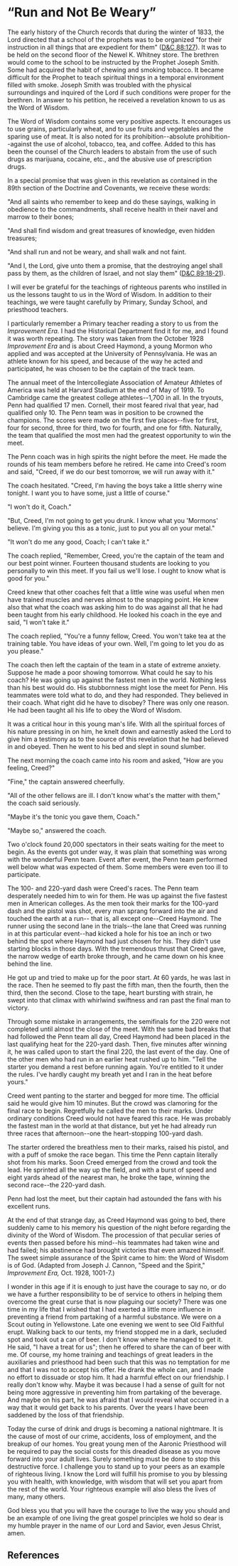# “Run and Not Be Weary”

The early history of the Church records that during the winter of 1833, the
Lord directed that a school of the prophets was to be organized "for their
instruction in all things that are expedient for them" ([D&amp;C
88:127](/scriptures/dc-testament/dc/88.127?lang=eng#126)). It was to be held
on the second floor of the Newel K. Whitney store. The brethren would come to
the school to be instructed by the Prophet Joseph Smith. Some had acquired the
habit of chewing and smoking tobacco. It became difficult for the Prophet to
teach spiritual things in a temporal environment filled with smoke. Joseph
Smith was troubled with the physical surroundings and inquired of the Lord if
such conditions were proper for the brethren. In answer to his petition, he
received a revelation known to us as the Word of Wisdom.

The Word of Wisdom contains some very positive aspects. It encourages us to
use grains, particularly wheat, and to use fruits and vegetables and the
sparing use of meat. It is also noted for its prohibition--absolute
prohibition--against the use of alcohol, tobacco, tea, and coffee. Added to
this has been the counsel of the Church leaders to abstain from the use of
such drugs as marijuana, cocaine, etc., and the abusive use of prescription
drugs.

In a special promise that was given in this revelation as contained in the
89th section of the Doctrine and Covenants, we receive these words:

"And all saints who remember to keep and do these sayings, walking in
obedience to the commandments, shall receive health in their navel and marrow
to their bones;

"And shall find wisdom and great treasures of knowledge, even hidden
treasures;

"And shall run and not be weary, and shall walk and not faint.

"And I, the Lord, give unto them a promise, that the destroying angel shall
pass by them, as the children of Israel, and not slay them" ([D&amp;C
89:18-21](/scriptures/dc-testament/dc/89.18-21?lang=eng#17)).

I will ever be grateful for the teachings of righteous parents who instilled
in us the lessons taught to us in the Word of Wisdom. In addition to their
teachings, we were taught carefully by Primary, Sunday School, and priesthood
teachers.

I particularly remember a Primary teacher reading a story to us from the
_Improvement Era._ I had the Historical Department find it for me, and I found
it was worth repeating. The story was taken from the October 1928 _Improvement
Era_ and is about Creed Haymond, a young Mormon who applied and was accepted
at the University of Pennsylvania. He was an athlete known for his speed, and
because of the way he acted and participated, he was chosen to be the captain
of the track team.

The annual meet of the Intercollegiate Association of Amateur Athletes of
America was held at Harvard Stadium at the end of May of 1919. To Cambridge
came the greatest college athletes--1,700 in all. In the tryouts, Penn had
qualified 17 men. Cornell, their most feared rival that year, had qualified
only 10. The Penn team was in position to be crowned the champions. The scores
were made on the first five places--five for first, four for second, three for
third, two for fourth, and one for fifth. Naturally, the team that qualified
the most men had the greatest opportunity to win the meet.

The Penn coach was in high spirits the night before the meet. He made the
rounds of his team members before he retired. He came into Creed's room and
said, "Creed, if we do our best tomorrow, we will run away with it."

The coach hesitated. "Creed, I'm having the boys take a little sherry wine
tonight. I want you to have some, just a little of course."

"I won't do it, Coach."

"But, Creed, I'm not going to get you drunk. I know what you 'Mormons'
believe. I'm giving you this as a tonic, just to put you all on your metal."

"It won't do me any good, Coach; I can't take it."

The coach replied, "Remember, Creed, you're the captain of the team and our
best point winner. Fourteen thousand students are looking to you personally to
win this meet. If you fail us we'll lose. I ought to know what is good for
you."

Creed knew that other coaches felt that a little wine was useful when men have
trained muscles and nerves almost to the snapping point. He knew also that
what the coach was asking him to do was against all that he had been taught
from his early childhood. He looked his coach in the eye and said, "I won't
take it."

The coach replied, "You're a funny fellow, Creed. You won't take tea at the
training table. You have ideas of your own. Well, I'm going to let you do as
you please."

The coach then left the captain of the team in a state of extreme anxiety.
Suppose he made a poor showing tomorrow. What could he say to his coach? He
was going up against the fastest men in the world. Nothing less than his best
would do. His stubbornness might lose the meet for Penn. His teammates were
told what to do, and they had responded. They believed in their coach. What
right did he have to disobey? There was only one reason. He had been taught
all his life to obey the Word of Wisdom.

It was a critical hour in this young man's life. With all the spiritual forces
of his nature pressing in on him, he knelt down and earnestly asked the Lord
to give him a testimony as to the source of this revelation that he had
believed in and obeyed. Then he went to his bed and slept in sound slumber.

The next morning the coach came into his room and asked, "How are you feeling,
Creed?"

"Fine," the captain answered cheerfully.

"All of the other fellows are ill. I don't know what's the matter with them,"
the coach said seriously.

"Maybe it's the tonic you gave them, Coach."

"Maybe so," answered the coach.

Two o'clock found 20,000 spectators in their seats waiting for the meet to
begin. As the events got under way, it was plain that something was wrong with
the wonderful Penn team. Event after event, the Penn team performed well below
what was expected of them. Some members were even too ill to participate.

The 100- and 220-yard dash were Creed's races. The Penn team desperately
needed him to win for them. He was up against the five fastest men in American
colleges. As the men took their marks for the 100-yard dash and the pistol was
shot, every man sprang forward into the air and touched the earth at a run--
that is, all except one--Creed Haymond. The runner using the second lane in
the trials--the lane that Creed was running in at this particular event--had
kicked a hole for his toe an inch or two behind the spot where Haymond had
just chosen for his. They didn't use starting blocks in those days. With the
tremendous thrust that Creed gave, the narrow wedge of earth broke through,
and he came down on his knee behind the line.

He got up and tried to make up for the poor start. At 60 yards, he was last in
the race. Then he seemed to fly past the fifth man, then the fourth, then the
third, then the second. Close to the tape, heart bursting with strain, he
swept into that climax with whirlwind swiftness and ran past the final man to
victory.

Through some mistake in arrangements, the semifinals for the 220 were not
completed until almost the close of the meet. With the same bad breaks that
had followed the Penn team all day, Creed Haymond had been placed in the last
qualifying heat for the 220-yard dash. Then, five minutes after winning it, he
was called upon to start the final 220, the last event of the day. One of the
other men who had run in an earlier heat rushed up to him. "Tell the starter
you demand a rest before running again. You're entitled to it under the rules.
I've hardly caught my breath yet and I ran in the heat before yours."

Creed went panting to the starter and begged for more time. The official said
he would give him 10 minutes. But the crowd was clamoring for the final race
to begin. Regretfully he called the men to their marks. Under ordinary
conditions Creed would not have feared this race. He was probably the fastest
man in the world at that distance, but yet he had already run three races that
afternoon--one the heart-stopping 100-yard dash.

The starter ordered the breathless men to their marks, raised his pistol, and
with a puff of smoke the race began. This time the Penn captain literally shot
from his marks. Soon Creed emerged from the crowd and took the lead. He
sprinted all the way up the field, and with a burst of speed and eight yards
ahead of the nearest man, he broke the tape, winning the second race--the
220-yard dash.

Penn had lost the meet, but their captain had astounded the fans with his
excellent runs.

At the end of that strange day, as Creed Haymond was going to bed, there
suddenly came to his memory his question of the night before regarding the
divinity of the Word of Wisdom. The procession of that peculiar series of
events then passed before his mind--his teammates had taken wine and had
failed; his abstinence had brought victories that even amazed himself. The
sweet simple assurance of the Spirit came to him: the Word of Wisdom is of
God. (Adapted from Joseph J. Cannon, "Speed and the Spirit," _Improvement
Era,_ Oct. 1928, 1001-7.)

I wonder in this age if it is enough to just have the courage to say no, or do
we have a further responsibility to be of service to others in helping them
overcome the great curse that is now plaguing our society? There was one time
in my life that I wished that I had exerted a little more influence in
preventing a friend from partaking of a harmful substance. We were on a Scout
outing in Yellowstone. Late one evening we went to see Old Faithful erupt.
Walking back to our tents, my friend stopped me in a dark, secluded spot and
took out a can of beer. I don't know where he managed to get it. He said, "I
have a treat for us"; then he offered to share the can of beer with me. Of
course, my home training and teachings of great leaders in the auxiliaries and
priesthood had been such that this was no temptation for me and that I was not
to accept his offer. He drank the whole can, and I made no effort to dissuade
or stop him. It had a harmful effect on our friendship. I really don't know
why. Maybe it was because I had a sense of guilt for not being more aggressive
in preventing him from partaking of the beverage. And maybe on his part, he
was afraid that I would reveal what occurred in a way that it would get back
to his parents. Over the years I have been saddened by the loss of that
friendship.

Today the curse of drink and drugs is becoming a national nightmare. It is the
cause of most of our crime, accidents, loss of employment, and the breakup of
our homes. You great young men of the Aaronic Priesthood will be required to
pay the social costs for this dreaded disease as you move forward into your
adult lives. Surely something must be done to stop this destructive force. I
challenge you to stand up to your peers as an example of righteous living. I
know the Lord will fulfill his promise to you by blessing you with health,
with knowledge, with wisdom that will set you apart from the rest of the
world. Your righteous example will also bless the lives of many, many others.

God bless you that you will have the courage to live the way you should and be
an example of one living the great gospel principles we hold so dear is my
humble prayer in the name of our Lord and Savior, even Jesus Christ, amen.

## References

